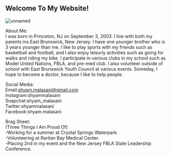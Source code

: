 ## Welcome To My Website!
![unnamed](https://user-images.githubusercontent.com/66741995/84299861-6da3ab00-ab1f-11ea-9bae-c316fbbabace.jpg)

About Me:<br />
I was born in Princeton, NJ on September 3, 2003. I live with both my parents ins East Brunswick, New Jersey. I have one younger brother who is 3 years younger than me. I like to play sports with my friends such as basketball and football, and I also enjoy leisurly activities such as  going for walks and riding my bike. I participate in various clubs in my school such as Model United Nations, FBLA, and pre-med club. I also volunteer outside of school with East Brunswick Youth Council at various events. Someday, I hope to become a doctor, because I like to help people.

Social Media:<br />
Email:shyam.malasani@gmail.com<br />
Instagram:shyammalasani<br />
Snapchat:shyam_malasani<br />
Twitter:shyammalasani<br />
Facebook:shyam.malasani<br />

Brag Sheet:<br />
(Three Things I Am Proud Of)<br />
-Working for a summer at Crystal Springs Waterpark.<br />
-Volunteering at Raritan Bay Medical Center.<br />
-Placing 2nd in my event and the New Jersey FBLA State Leadership Conference.<br />
